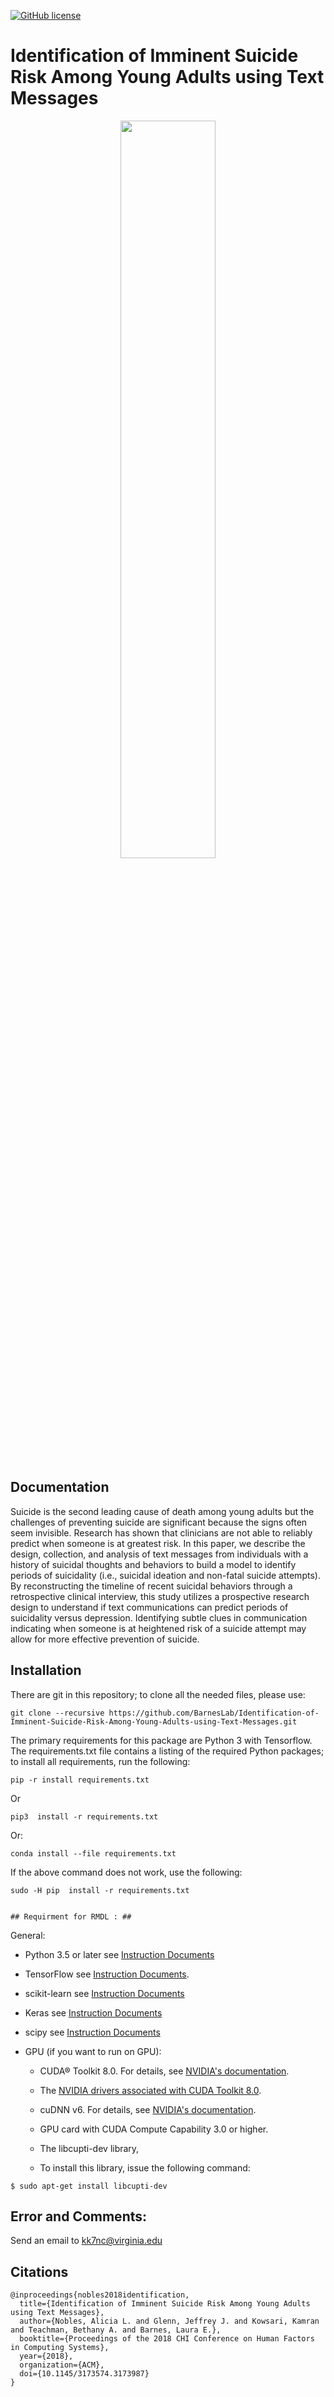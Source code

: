 
[![GitHub license](https://img.shields.io/badge/licence-GPL-blue.svg)](./LICENSE)



# Identification of Imminent Suicide Risk Among Young Adults using Text Messages

<p align="center">
<img src="http://kowsari.net/onewebmedia/ACMCHI.jpg" width="55%"></img> 
</p>

## Documentation
Suicide is the second leading cause of death among young adults but the challenges of preventing suicide are significant because the signs often seem invisible. Research has shown that clinicians are not able to reliably predict when someone is at greatest risk. In this paper, we describe the design, collection, and analysis of text messages from individuals with a history of suicidal thoughts and behaviors to build a model to identify periods of suicidality (i.e., suicidal ideation and non-fatal suicide attempts). By reconstructing the timeline of recent suicidal behaviors through a retrospective clinical interview, this study utilizes a prospective research design to understand if text communications can predict periods of suicidality versus depression. Identifying subtle clues in communication indicating when someone is at heightened risk of a suicide attempt may allow for more effective prevention of suicide.


## Installation ##

There are git in this repository; to clone all the needed files, please use:

    git clone --recursive https://github.com/BarnesLab/Identification-of-Imminent-Suicide-Risk-Among-Young-Adults-using-Text-Messages.git
     
     
The primary requirements for this package are Python 3 with Tensorflow. The requirements.txt file contains a listing of the required Python packages; to install all requirements, run the following:
    
    pip -r install requirements.txt
    
Or

    pip3  install -r requirements.txt

Or:

    conda install --file requirements.txt
        
If the above command does not work, use the following:

    sudo -H pip  install -r requirements.txt
    
    
    ## Requirment for RMDL : ##


General:

- Python 3.5 or later see [Instruction Documents](https://www.python.org/)

- TensorFlow see [Instruction Documents](https://www.tensorflow.org/install/install_linux).

- scikit-learn see [Instruction Documents](http://scikit-learn.org/stable/install.html)

- Keras see [Instruction Documents](https://keras.io/)

- scipy see [Instruction Documents](https://www.scipy.org/install.html)

- GPU (if you want to run on GPU):

  * CUDA® Toolkit 8.0. For details, see [NVIDIA's documentation](https://developer.nvidia.com/cuda-toolkit). 

  * The [NVIDIA drivers associated with CUDA Toolkit 8.0](http://www.nvidia.com/Download/index.aspx).

  * cuDNN v6. For details, see [NVIDIA's documentation](https://developer.nvidia.com/cudnn). 

  * GPU card with CUDA Compute Capability 3.0 or higher.

  * The libcupti-dev library,

  * To install this library, issue the following command:

```
$ sudo apt-get install libcupti-dev
```

## Error and Comments: ##

Send an email to [kk7nc@virginia.edu](mailto:kk7nc@virginia.edu)


## Citations ##

    @inproceedings{nobles2018identification,
      title={Identification of Imminent Suicide Risk Among Young Adults using Text Messages},
      author={Nobles, Alicia L. and Glenn, Jeffrey J. and Kowsari, Kamran and Teachman, Bethany A. and Barnes, Laura E.},
      booktitle={Proceedings of the 2018 CHI Conference on Human Factors in Computing Systems},
      year={2018},
      organization={ACM},
      doi={10.1145/3173574.3173987}
    }



